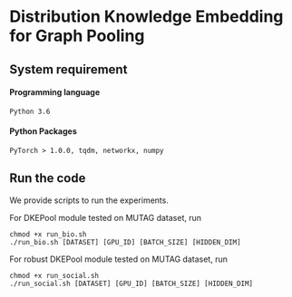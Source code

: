 # Distribution Knowledge Embedding for Graph Pooling

## System requirement

#### Programming language
```
Python 3.6
```
#### Python Packages
```
PyTorch > 1.0.0, tqdm, networkx, numpy
```

## Run the code

We provide scripts to run the experiments. 

For DKEPool module tested on MUTAG dataset, run

```
chmod +x run_bio.sh
./run_bio.sh [DATASET] [GPU_ID] [BATCH_SIZE] [HIDDEN_DIM]
```

For robust DKEPool module tested on MUTAG dataset, run
```
chmod +x run_social.sh
./run_social.sh [DATASET] [GPU_ID] [BATCH_SIZE] [HIDDEN_DIM]
```

